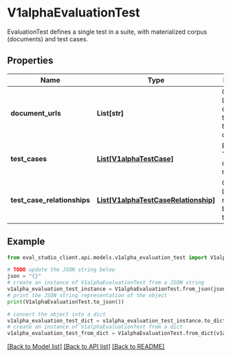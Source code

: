 # V1alphaEvaluationTest

EvaluationTest defines a single test in a suite, with materialized corpus (documents) and test cases.

## Properties

Name | Type | Description | Notes
------------ | ------------- | ------------- | -------------
**document_urls** | **List[str]** | Optional. List of documents that create the context of the test. | [optional] 
**test_cases** | [**List[V1alphaTestCase]**](V1alphaTestCase.md) | Required. The test cases to run. | [optional] 
**test_case_relationships** | [**List[V1alphaTestCaseRelationship]**](V1alphaTestCaseRelationship.md) | Optional. List of relationships between test cases. | [optional] 

## Example

```python
from eval_studio_client.api.models.v1alpha_evaluation_test import V1alphaEvaluationTest

# TODO update the JSON string below
json = "{}"
# create an instance of V1alphaEvaluationTest from a JSON string
v1alpha_evaluation_test_instance = V1alphaEvaluationTest.from_json(json)
# print the JSON string representation of the object
print(V1alphaEvaluationTest.to_json())

# convert the object into a dict
v1alpha_evaluation_test_dict = v1alpha_evaluation_test_instance.to_dict()
# create an instance of V1alphaEvaluationTest from a dict
v1alpha_evaluation_test_from_dict = V1alphaEvaluationTest.from_dict(v1alpha_evaluation_test_dict)
```
[[Back to Model list]](../README.md#documentation-for-models) [[Back to API list]](../README.md#documentation-for-api-endpoints) [[Back to README]](../README.md)


